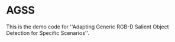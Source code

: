 # AGSS
This is the demo code for ''Adapting Generic RGB-D Salient Object Detection for Specific Scenarios''.
